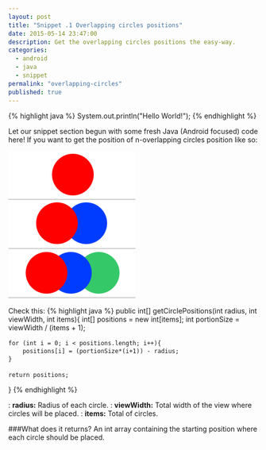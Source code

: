 ```yaml
---
layout: post
title: "Snippet .1 Overlapping circles positions"
date: 2015-05-14 23:47:00
description: Get the overlapping circles positions the easy-way.
categories: 
  - android
  - java
  - snippet
permalink: "overlapping-circles"
published: true
---
```


{% highlight java %}
System.out.println("Hello World!");
{% endhighlight %}

Let our snippet section begun with some fresh Java (Android focused) code here! If you want to get the position of n-overlapping circles position like so:

![snippet1](/assets/image/snippet1.png)

Check this:
{% highlight java %}
public int[] getCirclePositions(int radius, int viewWidth, int items){
	int[] positions = new int[items];
	int portionSize = viewWidth / (items + 1);
 
	for (int i = 0; i < positions.length; i++){
		positions[i] = (portionSize*(i+1)) - radius;
	}
 
	return positions;
}
{% endhighlight %}

: **radius:** Radius of each circle.
: **viewWidth:** Total width of the view where circles will be placed.
: **items:** Total of circles.

###What does it returns?
An int array containing the starting position where each circle should be placed.
